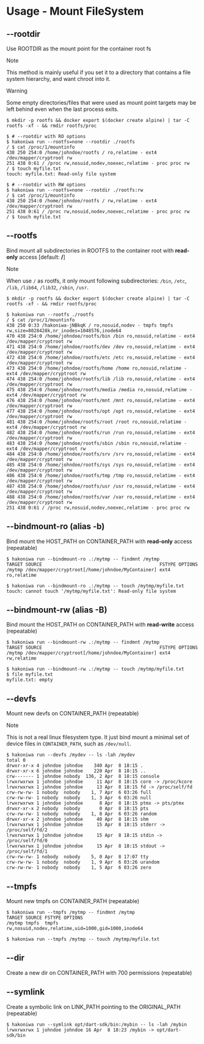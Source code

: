 # Usage - Mount FileSystem

## --rootdir

Use ROOTDIR as the mount point for the container root fs

> [!NOTE]
> This method is mainly useful if you set it to a directory that contains a file system hierarchy, and want chroot into it.

> [!WARNING]
> Some empty directories/files that were used as mount point targets may be left behind even when the last process exits.

```console,ignore
$ mkdir -p rootfs && docker export $(docker create alpine) | tar -C rootfs -xf - && rmdir rootfs/proc

$ # --rootdir with RO options
$ hakoniwa run --rootfs=none --rootdir ./rootfs
/ $ cat /proc/1/mountinfo
438 250 254:0 /home/johndoe/rootfs / ro,relatime - ext4 /dev/mapper/cryptroot rw
251 438 0:61 / /proc rw,nosuid,nodev,noexec,relatime - proc proc rw
/ $ touch myfile.txt
touch: myfile.txt: Read-only file system

$ # --rootdir with RW options
$ hakoniwa run --rootfs=none --rootdir ./rootfs:rw
/ $ cat /proc/1/mountinfo
438 250 254:0 /home/johndoe/rootfs / rw,relatime - ext4 /dev/mapper/cryptroot rw
251 438 0:61 / /proc rw,nosuid,nodev,noexec,relatime - proc proc rw
/ $ touch myfile.txt
```

## --rootfs

Bind mount all subdirectories in ROOTFS to the container root with **read-only** access [default: **/**]

> [!NOTE]
> When use `/` as rootfs, it only mount following subdirectories: `/bin`, `/etc`, `/lib`, `/lib64`, `/lib32`, `/sbin`, `/usr`.

```console,ignore
$ mkdir -p rootfs && docker export $(docker create alpine) | tar -C rootfs -xf - && rmdir rootfs/proc

$ hakoniwa run --rootfs ./rootfs
/ $ cat /proc/1/mountinfo
438 250 0:33 /hakoniwa-jNBkqK / ro,nosuid,nodev - tmpfs tmpfs rw,size=8028428k,nr_inodes=1048576,inode64
470 438 254:0 /home/johndoe/rootfs/bin /bin ro,nosuid,relatime - ext4 /dev/mapper/cryptroot rw
471 438 254:0 /home/johndoe/rootfs/dev /dev ro,nosuid,relatime - ext4 /dev/mapper/cryptroot rw
472 438 254:0 /home/johndoe/rootfs/etc /etc ro,nosuid,relatime - ext4 /dev/mapper/cryptroot rw
473 438 254:0 /home/johndoe/rootfs/home /home ro,nosuid,relatime - ext4 /dev/mapper/cryptroot rw
474 438 254:0 /home/johndoe/rootfs/lib /lib ro,nosuid,relatime - ext4 /dev/mapper/cryptroot rw
475 438 254:0 /home/johndoe/rootfs/media /media ro,nosuid,relatime - ext4 /dev/mapper/cryptroot rw
476 438 254:0 /home/johndoe/rootfs/mnt /mnt ro,nosuid,relatime - ext4 /dev/mapper/cryptroot rw
477 438 254:0 /home/johndoe/rootfs/opt /opt ro,nosuid,relatime - ext4 /dev/mapper/cryptroot rw
481 438 254:0 /home/johndoe/rootfs/root /root ro,nosuid,relatime - ext4 /dev/mapper/cryptroot rw
482 438 254:0 /home/johndoe/rootfs/run /run ro,nosuid,relatime - ext4 /dev/mapper/cryptroot rw
483 438 254:0 /home/johndoe/rootfs/sbin /sbin ro,nosuid,relatime - ext4 /dev/mapper/cryptroot rw
484 438 254:0 /home/johndoe/rootfs/srv /srv ro,nosuid,relatime - ext4 /dev/mapper/cryptroot rw
485 438 254:0 /home/johndoe/rootfs/sys /sys ro,nosuid,relatime - ext4 /dev/mapper/cryptroot rw
486 438 254:0 /home/johndoe/rootfs/tmp /tmp ro,nosuid,relatime - ext4 /dev/mapper/cryptroot rw
487 438 254:0 /home/johndoe/rootfs/usr /usr ro,nosuid,relatime - ext4 /dev/mapper/cryptroot rw
488 438 254:0 /home/johndoe/rootfs/var /var ro,nosuid,relatime - ext4 /dev/mapper/cryptroot rw
251 438 0:61 / /proc rw,nosuid,nodev,noexec,relatime - proc proc rw
```

## --bindmount-ro (alias -b)

Bind mount the HOST_PATH on CONTAINER_PATH with **read-only** access (repeatable)

```console,ignore
$ hakoniwa run --bindmount-ro .:/mytmp -- findmnt /mytmp
TARGET SOURCE                                           FSTYPE OPTIONS
/mytmp /dev/mapper/cryptroot[/home/johndoe/MyContainer] ext4   ro,relatime

$ hakoniwa run --bindmount-ro .:/mytmp -- touch /mytmp/myfile.txt
touch: cannot touch '/mytmp/myfile.txt': Read-only file system

```

## --bindmount-rw (alias -B)

Bind mount the HOST_PATH on CONTAINER_PATH with **read-write** access (repeatable)

```console,ignore
$ hakoniwa run --bindmount-rw .:/mytmp -- findmnt /mytmp
TARGET SOURCE                                           FSTYPE OPTIONS
/mytmp /dev/mapper/cryptroot[/home/johndoe/MyContainer] ext4   rw,relatime

$ hakoniwa run --bindmount-rw .:/mytmp -- touch /mytmp/myfile.txt
$ file myfile.txt
myfile.txt: empty
```

## --devfs

Mount new devfs on CONTAINER_PATH (repeatable)

> [!NOTE]
> This is not a real linux filesystem type. It just bind mount a minimal set of device
> files in `CONTAINER_PATH`, such as `/dev/null`.

```console,ignore
$ hakoniwa run --devfs /mydev -- ls -lah /mydev
total 0
drwxr-xr-x 4 johndoe johndoe    340 Apr  8 18:15 .
drwxr-xr-x 6 johndoe johndoe    220 Apr  8 18:15 ..
crw------- 1 johndoe nobody  136, 2 Apr  8 18:15 console
lrwxrwxrwx 1 johndoe johndoe     11 Apr  8 18:15 core -> /proc/kcore
lrwxrwxrwx 1 johndoe johndoe     13 Apr  8 18:15 fd -> /proc/self/fd
crw-rw-rw- 1 nobody  nobody    1, 7 Apr  6 03:26 full
crw-rw-rw- 1 nobody  nobody    1, 3 Apr  6 03:26 null
lrwxrwxrwx 1 johndoe johndoe      8 Apr  8 18:15 ptmx -> pts/ptmx
drwxr-xr-x 2 nobody  nobody       0 Apr  8 18:15 pts
crw-rw-rw- 1 nobody  nobody    1, 8 Apr  6 03:26 random
drwxr-xr-x 2 johndoe johndoe     40 Apr  8 18:15 shm
lrwxrwxrwx 1 johndoe johndoe     15 Apr  8 18:15 stderr -> /proc/self/fd/2
lrwxrwxrwx 1 johndoe johndoe     15 Apr  8 18:15 stdin -> /proc/self/fd/0
lrwxrwxrwx 1 johndoe johndoe     15 Apr  8 18:15 stdout -> /proc/self/fd/1
crw-rw-rw- 1 nobody  nobody    5, 0 Apr  8 17:07 tty
crw-rw-rw- 1 nobody  nobody    1, 9 Apr  6 03:26 urandom
crw-rw-rw- 1 nobody  nobody    1, 5 Apr  6 03:26 zero
```

## --tmpfs

Mount new tmpfs on CONTAINER_PATH (repeatable)

```console,ignore
$ hakoniwa run --tmpfs /mytmp -- findmnt /mytmp
TARGET SOURCE FSTYPE OPTIONS
/mytmp tmpfs  tmpfs  rw,nosuid,nodev,relatime,uid=1000,gid=1000,inode64

$ hakoniwa run --tmpfs /mytmp -- touch /mytmp/myfile.txt
```

## --dir

Create a new dir on CONTAINER_PATH with 700 permissions (repeatable)

## --symlink

Create a symbolic link on LINK_PATH pointing to the ORIGINAL_PATH (repeatable)

```console,ignore
$ hakoniwa run --symlink opt/dart-sdk/bin:/mybin -- ls -lah /mybin
lrwxrwxrwx 1 johndoe johndoe 16 Apr  8 18:23 /mybin -> opt/dart-sdk/bin
```
